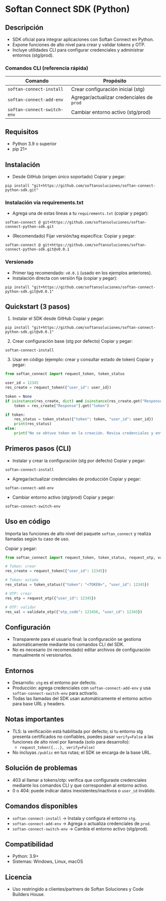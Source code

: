 # Softan Connect SDK (Python)

## Descripción
- SDK oficial para integrar aplicaciones con Softan Connect en Python.
- Expone funciones de alto nivel para crear y validar tokens y OTP.
- Incluye utilidades CLI para configurar credenciales y administrar entornos (stg/prod).

### Comandos CLI (referencia rápida)
| Comando                      | Propósito                                  |
|-----------------------------|---------------------------------------------|
| `softan-connect-install`    | Crear configuración inicial (stg)           |
| `softan-connect-add-env`    | Agregar/actualizar credenciales de `prod`   |
| `softan-connect-switch-env` | Cambiar entorno activo (stg/prod)           |

## Requisitos
- Python 3.9 o superior
- pip 21+

## Instalación
- Desde GitHub (origen único soportado)
Copiar y pegar:
```
pip install "git+https://github.com/softansoluciones/softan-connect-python-sdk.git"
```

### Instalación vía requirements.txt
- Agrega una de estas líneas a tu `requirements.txt` (copiar y pegar):
```
softan-connect @ git+https://github.com/softansoluciones/softan-connect-python-sdk.git
```
- (Recomendado) Fijar versión/tag específica:
Copiar y pegar:
```
softan-connect @ git+https://github.com/softansoluciones/softan-connect-python-sdk.git@v0.0.1
```

### Versionado
- Primer tag recomendado: `v0.0.1` (usado en los ejemplos anteriores).
- Instalación directa con versión fija (copiar y pegar):
```
pip install "git+https://github.com/softansoluciones/softan-connect-python-sdk.git@v0.0.1"
```

## Quickstart (3 pasos)
1) Instalar el SDK desde GitHub
Copiar y pegar:
```
pip install "git+https://github.com/softansoluciones/softan-connect-python-sdk.git@v0.0.1"
```
2) Crear configuración base (stg por defecto)
Copiar y pegar:
```
softan-connect-install
```
3) Usar en código (ejemplo: crear y consultar estado de token)
Copiar y pegar:
```python
from softan_connect import request_token, token_status

user_id = 12345
res_create = request_token({"user_id": user_id})

token = None
if isinstance(res_create, dict) and isinstance(res_create.get("Response"), dict):
    token = res_create["Response"].get("token")

if token:
    res_status = token_status({"token": token, "user_id": user_id})
    print(res_status)
else:
    print("No se obtuvo token en la creación. Revisa credenciales y entorno.")
```

## Primeros pasos (CLI)
- Instalar y crear la configuración (stg por defecto)
Copiar y pegar:
```
softan-connect-install
```
- Agregar/actualizar credenciales de producción
Copiar y pegar:
```
softan-connect-add-env
```
- Cambiar entorno activo (stg/prod)
Copiar y pegar:
```
softan-connect-switch-env
```

## Uso en código
Importa las funciones de alto nivel del paquete `softan_connect` y realiza llamadas según tu caso de uso.

Copiar y pegar:
```python
from softan_connect import request_token, token_status, request_otp, validate_otp

# Token: crear
res_create = request_token({"user_id": 12345})

# Token: estado
res_status = token_status({"token": "<TOKEN>", "user_id": 12345})

# OTP: crear
res_otp = request_otp({"user_id": 12345})

# OTP: validar
res_val = validate_otp({"otp_code": 123456, "user_id": 12345})
```

## Configuración
- Transparente para el usuario final: la configuración se gestiona automáticamente mediante los comandos CLI del SDK.
- No es necesario (ni recomendado) editar archivos de configuración manualmente ni versionarlos.

## Entornos
- Desarrollo: `stg` es el entorno por defecto.
- Producción: agrega credenciales con `softan-connect-add-env` y usa `softan-connect-switch-env` para activarlo.
- Todas las llamadas del SDK usan automáticamente el entorno activo para base URL y headers.

## Notas importantes
- TLS: la verificación está habilitada por defecto; si tu entorno stg presenta certificados no confiables, puedes pasar `verify=False` a las funciones de alto nivel por llamada (solo para desarrollo):
  - `request_token({...}, verify=False)`
- No incluyas `/public` en tus rutas; el SDK se encarga de la base URL.

## Solución de problemas
- 403 al llamar a tokens/otp: verifica que configuraste credenciales mediante los comandos CLI y que corresponden al entorno activo.
- 0 o 404: puede indicar datos inexistentes/inactivos o `user_id` inválido.

## Comandos disponibles
- `softan-connect-install` → Instala y configura el entorno `stg`.
- `softan-connect-add-env` → Agrega o actualiza credenciales de `prod`.
- `softan-connect-switch-env` → Cambia el entorno activo (stg/prod).

## Compatibilidad
- Python: 3.9+
- Sistemas: Windows, Linux, macOS

## Licencia
- Uso restringido a clientes/partners de Softan Soluciones y Code Builders House.

